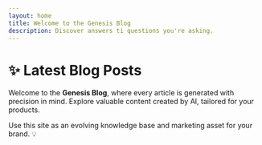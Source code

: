 ```yaml
---
layout: home
title: Welcome to the Genesis Blog
description: Discover answers ti questions you're asking.
---
```


# ✨ Latest Blog Posts

Welcome to the **Genesis Blog**, where every article is generated with precision in mind. Explore valuable content created by AI, tailored for your products.

Use this site as an evolving knowledge base and marketing asset for your brand. 💡
